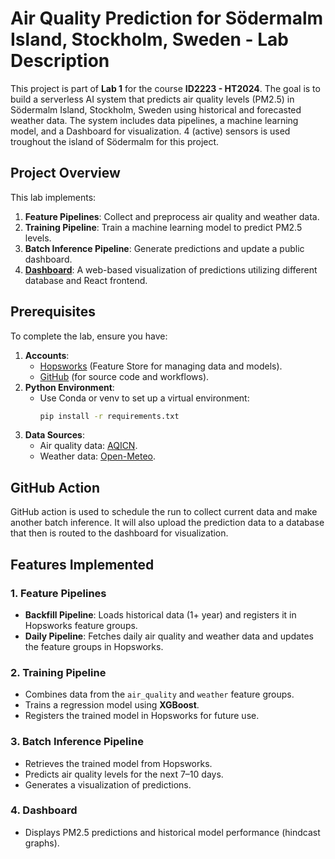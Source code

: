 # Air Quality Prediction for Södermalm Island, Stockholm, Sweden - Lab Description

This project is part of **Lab 1** for the course **ID2223 - HT2024**. The goal is to build a serverless AI system that predicts air quality levels (PM2.5) in Södermalm Island, Stockholm, Sweden using historical and forecasted weather data. The system includes data pipelines, a machine learning model, and a Dashboard for visualization. 4 (active) sensors is used troughout the island of Södermalm for this project.

## Project Overview

This lab implements:
1. **Feature Pipelines**: Collect and preprocess air quality and weather data.
2. **Training Pipeline**: Train a machine learning model to predict PM2.5 levels.
3. **Batch Inference Pipeline**: Generate predictions and update a public dashboard.
4. **[Dashboard](https://lab1-id-2223.vercel.app/)**: A web-based visualization of predictions utilizing different database and React frontend.

## Prerequisites

To complete the lab, ensure you have:
1. **Accounts**:
   - [Hopsworks](https://app.hopsworks.ai) (Feature Store for managing data and models).
   - [GitHub](https://github.com) (for source code and workflows).
2. **Python Environment**:
   - Use Conda or venv to set up a virtual environment:
     ```bash
     pip install -r requirements.txt
     ```
3. **Data Sources**:
   - Air quality data: [AQICN](https://aqicn.org).
   - Weather data: [Open-Meteo](https://open-meteo.com).
   
## GitHub Action

GitHub action is used to schedule the run to collect current data and make another batch inference.
It will also upload the prediction data to a database that then is routed to the dashboard for visualization.

## Features Implemented

### 1. Feature Pipelines
- **Backfill Pipeline**: Loads historical data (1+ year) and registers it in Hopsworks feature groups.
- **Daily Pipeline**: Fetches daily air quality and weather data and updates the feature groups in Hopsworks.

### 2. Training Pipeline
- Combines data from the `air_quality` and `weather` feature groups.
- Trains a regression model using **XGBoost**.
- Registers the trained model in Hopsworks for future use.

### 3. Batch Inference Pipeline
- Retrieves the trained model from Hopsworks.
- Predicts air quality levels for the next 7–10 days.
- Generates a visualization of predictions.

### 4. Dashboard
 
- Displays PM2.5 predictions and historical model performance (hindcast graphs).



